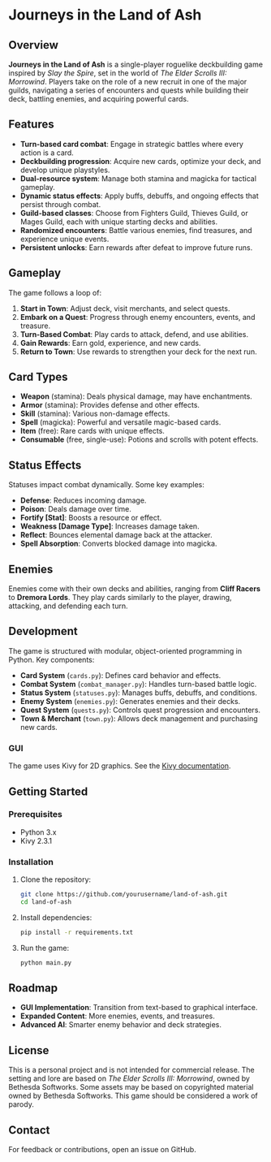 # Journeys in the Land of Ash

## Overview
**Journeys in the Land of Ash** is a single-player roguelike deckbuilding game inspired by *Slay the Spire*, set in the world of *The Elder Scrolls III: Morrowind*. Players take on the role of a new recruit in one of the major guilds, navigating a series of encounters and quests while building their deck, battling enemies, and acquiring powerful cards.

## Features
- **Turn-based card combat**: Engage in strategic battles where every action is a card.
- **Deckbuilding progression**: Acquire new cards, optimize your deck, and develop unique playstyles.
- **Dual-resource system**: Manage both stamina and magicka for tactical gameplay.
- **Dynamic status effects**: Apply buffs, debuffs, and ongoing effects that persist through combat.
- **Guild-based classes**: Choose from Fighters Guild, Thieves Guild, or Mages Guild, each with unique starting decks and abilities.
- **Randomized encounters**: Battle various enemies, find treasures, and experience unique events.
- **Persistent unlocks**: Earn rewards after defeat to improve future runs.

## Gameplay
The game follows a loop of:
1. **Start in Town**: Adjust deck, visit merchants, and select quests.
2. **Embark on a Quest**: Progress through enemy encounters, events, and treasure.
3. **Turn-Based Combat**: Play cards to attack, defend, and use abilities.
4. **Gain Rewards**: Earn gold, experience, and new cards.
5. **Return to Town**: Use rewards to strengthen your deck for the next run.

## Card Types
- **Weapon** (stamina): Deals physical damage, may have enchantments.
- **Armor** (stamina): Provides defense and other effects.
- **Skill** (stamina): Various non-damage effects.
- **Spell** (magicka): Powerful and versatile magic-based cards.
- **Item** (free): Rare cards with unique effects.
- **Consumable** (free, single-use): Potions and scrolls with potent effects.

## Status Effects
Statuses impact combat dynamically. Some key examples:
- **Defense**: Reduces incoming damage.
- **Poison**: Deals damage over time.
- **Fortify [Stat]**: Boosts a resource or effect.
- **Weakness [Damage Type]**: Increases damage taken.
- **Reflect**: Bounces elemental damage back at the attacker.
- **Spell Absorption**: Converts blocked damage into magicka.

## Enemies
Enemies come with their own decks and abilities, ranging from **Cliff Racers** to **Dremora Lords**. They play cards similarly to the player, drawing, attacking, and defending each turn.

## Development
The game is structured with modular, object-oriented programming in Python. Key components:
- **Card System** (`cards.py`): Defines card behavior and effects.
- **Combat System** (`combat_manager.py`): Handles turn-based battle logic.
- **Status System** (`statuses.py`): Manages buffs, debuffs, and conditions.
- **Enemy System** (`enemies.py`): Generates enemies and their decks.
- **Quest System** (`quests.py`): Controls quest progression and encounters.
- **Town & Merchant** (`town.py`): Allows deck management and purchasing new cards.

### GUI
The game uses Kivy for 2D graphics. See the [Kivy documentation](https://kivy.org/doc/stable/).

## Getting Started
### Prerequisites
- Python 3.x
- Kivy 2.3.1

### Installation
1. Clone the repository:
   ```bash
   git clone https://github.com/yourusername/land-of-ash.git
   cd land-of-ash
   ```
2. Install dependencies:
   ```bash
   pip install -r requirements.txt
   ```
3. Run the game:
   ```bash
   python main.py
   ```

## Roadmap
- **GUI Implementation**: Transition from text-based to graphical interface.
- **Expanded Content**: More enemies, events, and treasures.
- **Advanced AI**: Smarter enemy behavior and deck strategies.

## License
This is a personal project and is not intended for commercial release. The setting and lore are based on *The Elder Scrolls III: Morrowind*, owned by Bethesda Softworks. Some assets may be based on copyrighted material owned by Bethesda Softworks. This game should be considered a work of parody. 

## Contact
For feedback or contributions, open an issue on GitHub.

